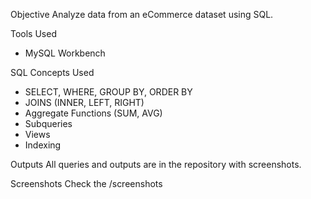 Objective
Analyze data from an eCommerce dataset using SQL.

Tools Used
- MySQL Workbench

SQL Concepts Used
- SELECT, WHERE, GROUP BY, ORDER BY
- JOINS (INNER, LEFT, RIGHT)
- Aggregate Functions (SUM, AVG)
- Subqueries
- Views
- Indexing

Outputs
All queries and outputs are in the repository with screenshots.

Screenshots
Check the /screenshots
